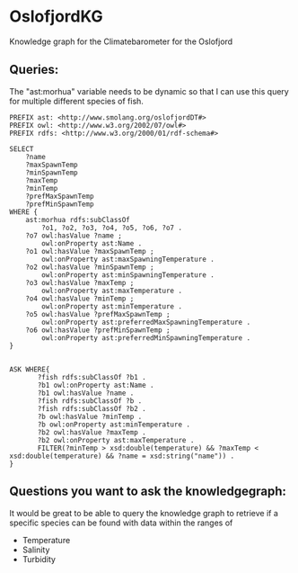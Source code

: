# OslofjordKG
Knowledge graph for the Climatebarometer for the Oslofjord


## Queries:

The "ast:morhua" variable needs to be dynamic so that I can use this query for multiple different species of fish.

```
PREFIX ast: <http://www.smolang.org/oslofjordDT#>
PREFIX owl: <http://www.w3.org/2002/07/owl#>
PREFIX rdfs: <http://www.w3.org/2000/01/rdf-schema#>

SELECT
    ?name
    ?maxSpawnTemp
    ?minSpawnTemp
    ?maxTemp
    ?minTemp
    ?prefMaxSpawnTemp
    ?prefMinSpawnTemp
WHERE {
    ast:morhua rdfs:subClassOf
        ?o1, ?o2, ?o3, ?o4, ?o5, ?o6, ?o7 .
    ?o7 owl:hasValue ?name ;
        owl:onProperty ast:Name .
    ?o1 owl:hasValue ?maxSpawnTemp ;
        owl:onProperty ast:maxSpawningTemperature .
    ?o2 owl:hasValue ?minSpawnTemp ;
        owl:onProperty ast:minSpawningTemperature .
    ?o3 owl:hasValue ?maxTemp ;
        owl:onProperty ast:maxTemperature .
    ?o4 owl:hasValue ?minTemp ;
        owl:onProperty ast:minTemperature .
    ?o5 owl:hasValue ?prefMaxSpawnTemp ;
        owl:onProperty ast:preferredMaxSpawningTemperature .
    ?o6 owl:hasValue ?prefMinSpawnTemp ;
        owl:onProperty ast:preferredMinSpawningTemperature .
}
```


```

ASK WHERE{
       ?fish rdfs:subClassOf ?b1 .
       ?b1 owl:onProperty ast:Name .
       ?b1 owl:hasValue ?name .
       ?fish rdfs:subClassOf ?b .
       ?fish rdfs:subClassOf ?b2 .
       ?b owl:hasValue ?minTemp .
       ?b owl:onProperty ast:minTemperature .
       ?b2 owl:hasValue ?maxTemp .
       ?b2 owl:onProperty ast:maxTemperature .
       FILTER(?minTemp > xsd:double(temperature) && ?maxTemp < xsd:double(temperature) && ?name = xsd:string("name")) .
}

```

## Questions you want to ask the knowledgegraph: 

It would be great to be able to query the knowledge graph to retrieve if a specific species can be found with data within the ranges of

- Temperature
- Salinity
- Turbidity
